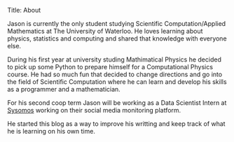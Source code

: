 Title: About

Jason is currently the only student studying Scientific Computation/Applied Mathematics at 
The University of Waterloo. He loves learning about physics, statistics and computing and
shared that knowledge with everyone else.

During his first year at university studing Mathimatical Physics he decided to pick up some
Python to prepare himself for a Computational Physics course. He had so much fun that decided
to change directions and go into the field of Scientific Computation where he can learn and 
develop his skills as a programmer and a mathematician.

For his second coop term Jason will be working as a Data Scientist Intern at [Sysomos](http://www.sysomos.com/) working on their social media monitoring platform.

He started this blog as a way to improve his writting and keep track of what he is learning on his own time.
